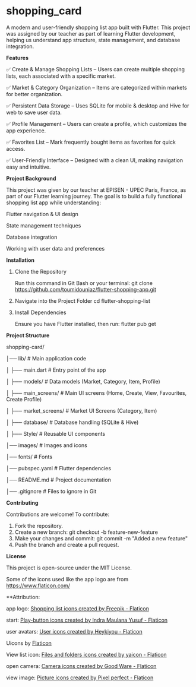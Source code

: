 # shopping_card
A modern and user-friendly shopping list app built with Flutter. This project was assigned by our teacher as part of learning Flutter development, helping us understand app structure, state management, and database integration.


**Features** 

✅ Create & Manage Shopping Lists – Users can create multiple shopping lists, each associated with a specific market.

✅ Market & Category Organization – Items are categorized within markets for better organization.

✅ Persistent Data Storage – Uses SQLite for mobile & desktop and Hive for web to save user data.

✅ Profile Management – Users can create a profile, which customizes the app experience.

✅ Favorites List – Mark frequently bought items as favorites for quick access.

✅ User-Friendly Interface – Designed with a clean UI, making navigation easy and intuitive.


**Project Background**

This project was given by our teacher at EPISEN - UPEC Paris, France, as part of our Flutter learning journey. The goal is to build a fully functional shopping list app while understanding:

Flutter navigation & UI design

State management techniques

Database integration

Working with user data and preferences


**Installation** 

1. Clone the Repository

    Run this command in Git Bash or your terminal:
  git clone https://github.com/toumidouniaz/flutter-shopping-app.git

3. Navigate into the Project Folder
    cd flutter-shopping-list

4. Install Dependencies

    Ensure you have Flutter installed, then run:
  flutter pub get

**Project Structure**

shopping-card/

│── lib/                 # Main application code

│   ├── main.dart        # Entry point of the app

│   ├── models/          # Data models (Market, Category, Item, Profile)

│   ├── main_screens/    # Main UI screens (Home, Create, View, Favourites, Create Profile)

│   ├── market_screens/  # Market UI Screens (Category, Item)

│   ├── database/        # Database handling (SQLite & Hive)

│   ├── Style/           # Reusable UI components

│── images/              # Images and icons

│── fonts/               # Fonts

│── pubspec.yaml         # Flutter dependencies

│── README.md            # Project documentation

│── .gitignore           # Files to ignore in Git


**Contributing**

Contributions are welcome! To contribute:

1. Fork the repository.
2. Create a new branch:
git checkout -b feature-new-feature
3. Make your changes and commit:
git commit -m "Added a new feature"
4. Push the branch and create a pull request.


**License**

This project is open-source under the MIT License.

Some of the icons used like the app logo are from https://www.flaticon.com/

**Attribution:

app logo: <a href="https://www.flaticon.com/free-icons/shopping-list" title="shopping list icons">Shopping list icons created by Freepik - Flaticon</a>

start: <a href="https://www.flaticon.com/free-icons/play-button" title="play-button icons">Play-button icons created by Indra Maulana Yusuf - Flaticon</a>

user avatars: <a href="https://www.flaticon.com/free-icons/user" title="user icons">User icons created by Heykiyou - Flaticon</a>

Uicons by <a href="https://www.flaticon.com/uicons">Flaticon</a>

View list icon: <a href="https://www.flaticon.com/free-icons/files-and-folders" title="files and folders icons">Files and folders icons created by yaicon - Flaticon</a>

open camera: <a href="https://www.flaticon.com/free-icons/camera" title="camera icons">Camera icons created by Good Ware - Flaticon</a>

view image: <a href="https://www.flaticon.com/free-icons/picture" title="picture icons">Picture icons created by Pixel perfect - Flaticon</a>



